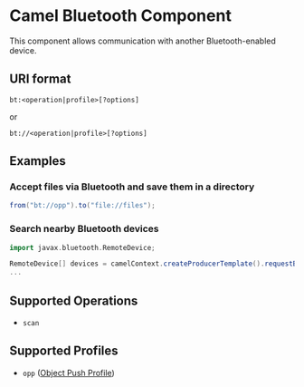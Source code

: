 Camel Bluetooth Component
=========================
This component allows communication with another Bluetooth-enabled device.

URI format
----------
```
bt:<operation|profile>[?options]
```
or
```
bt://<operation|profile>[?options]
```

Examples
--------
### Accept files via Bluetooth and save them in a directory
```groovy
from("bt://opp").to("file://files");
```

### Search nearby Bluetooth devices
```groovy
import javax.bluetooth.RemoteDevice;

RemoteDevice[] devices = camelContext.createProducerTemplate().requestBody("bt://scan", null, RemoteDevice[].class);
...
```

Supported Operations
--------------------
- `scan`

Supported Profiles
------------------
- `opp` ([Object Push Profile](https://en.wikipedia.org/wiki/List_of_Bluetooth_profiles#Object_Push_Profile_.28OPP.29))
